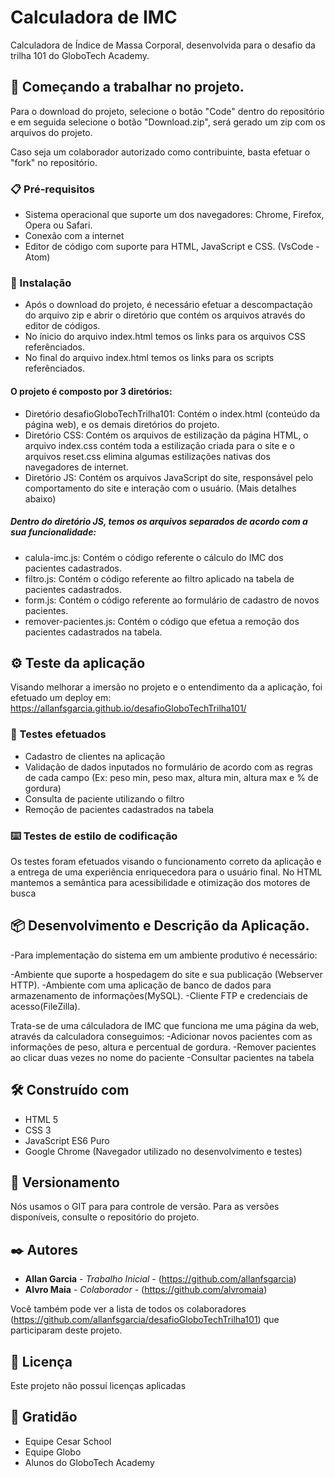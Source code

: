 # Calculadora de IMC

Calculadora de Índice de Massa Corporal, desenvolvida para o desafio da trilha 101 do GloboTech Academy.

## 🚀 Começando a trabalhar no projeto.

Para o download do projeto, selecione o botão "Code" dentro do repositório e em seguida selecione o botão "Download.zip", será gerado um zip com os arquivos do projeto.

Caso seja um colaborador autorizado como contribuinte, basta efetuar o "fork" no repositório.


### 📋 Pré-requisitos

- Sistema operacional que suporte um dos navegadores: Chrome, Firefox, Opera ou Safari.
- Conexão com a internet
- Editor de código com suporte para HTML, JavaScript e CSS. (VsCode - Atom)


### 🔧 Instalação

- Após o download do projeto, é necessário efetuar a descompactação do arquivo zip e abrir o diretório que contém os arquivos através do editor de códigos.
- No ínicio do arquivo index.html temos os links para os arquivos CSS referênciados.
- No final do arquivo index.html temos os links para os scripts referênciados.

#### O projeto é composto por 3 diretórios:

- Diretório desafioGloboTechTrilha101: Contém o index.html (conteúdo da página web), e os demais diretórios do projeto.
- Diretório CSS: Contém os arquivos de estilização da página HTML, o arquivo index.css contém toda a estilização criada para o site e o arquivos reset.css elimina algumas estilizações nativas dos navegadores de internet.
- Diretório JS: Contém os arquivos JavaScript do site, responsável pelo comportamento do site e interação com o usuário. (Mais detalhes abaixo)

##### Dentro do diretório JS, temos os arquivos separados de acordo com a sua funcionalidade:

 - calula-imc.js: Contém o código referente o cálculo do IMC dos pacientes cadastrados.
 - filtro.js: Contém o código referente ao filtro aplicado na tabela de pacientes cadastrados.
 - form.js: Contém o código referente ao formulário de cadastro de novos pacientes.
 - remover-pacientes.js: Contém o código que efetua a remoção dos pacientes cadastrados na tabela.


## ⚙️ Teste da aplicação

Visando melhorar a imersão no projeto e o entendimento da a aplicação, foi efetuado um deploy em:
https://allanfsgarcia.github.io/desafioGloboTechTrilha101/

### 🔩 Testes efetuados

- Cadastro de clientes na aplicação
- Validação de dados inputados no formulário de acordo com as regras de cada campo (Ex: peso min, peso max, altura min, altura max e % de gordura)
- Consulta de paciente utilizando o filtro
- Remoção de pacientes cadastrados na tabela

### ⌨️ Testes de estilo de codificação

Os testes foram efetuados visando o funcionamento correto da aplicação e a entrega de uma experiência enriquecedora para o usuário final.
No HTML mantemos a semântica para acessibilidade e otimização dos motores de busca

## 📦 Desenvolvimento e Descrição da Aplicação.

-Para implementação do sistema em um ambiente produtivo é necessário:

-Ambiente que suporte a hospedagem do site e sua publicação (Webserver HTTP).
-Ambiente com uma aplicação de banco de dados para armazenamento de informações(MySQL).
-Cliente FTP e credenciais de acesso(FileZilla).

Trata-se de uma cálculadora de IMC que funciona me uma página da web, através da calculadora conseguimos:
-Adicionar novos pacientes com as informações de peso, altura e percentual de gordura.
-Remover pacientes ao clicar duas vezes no nome do paciente
-Consultar pacientes na tabela

## 🛠️ Construído com

- HTML 5
- CSS 3
- JavaScript ES6 Puro
- Google Chrome (Navegador utilizado no desenvolvimento e testes)


## 📌 Versionamento

Nós usamos o GIT para para controle de versão. Para as versões disponíveis, consulte o repositório do projeto.

## ✒️ Autores

* **Allan Garcia** - *Trabalho Inicial* - (https://github.com/allanfsgarcia)
* **Alvro Maia** - *Colaborador* - (https://github.com/alvromaia)

Você também pode ver a lista de todos os colaboradores (https://github.com/allanfsgarcia/desafioGloboTechTrilha101) que participaram deste projeto.

## 📄 Licença

Este projeto não possuí licenças aplicadas

## 🎁 Gratidão

* Equipe Cesar School
* Equipe Globo
* Alunos do GloboTech Academy
